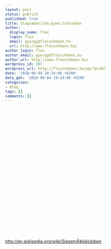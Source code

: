 ```yaml
---
layout: post
status: publish
published: true
title: Slagsm&Atilde;&yen;lsklubben
author:
  display_name: flex
  login: flex
  email: gyorgy@fleischmann.hu
  url: http://www.fleischmann.hu/
author_login: flex
author_email: gyorgy@fleischmann.hu
author_url: http://www.fleischmann.hu/
wordpress_id: 387
wordpress_url: http://fleischmann.hu/wp/?p=387
date: '2010-08-04 20:24:06 +0200'
date_gmt: '2010-08-04 19:24:06 +0200'
categories:
- blog
tags: []
comments: []
---
```

<p><object width="480" height="385"><param name="movie" value="http://www.youtube.com/v/7kq0bmvQqZk&amp;hl=en_GB&amp;fs=1?color1=0x3a3a3a&amp;color2=0x999999"></param><param name="allowFullScreen" value="true"></param><param name="allowscriptaccess" value="always"></param><embed src="http://www.youtube.com/v/7kq0bmvQqZk&amp;hl=en_GB&amp;fs=1?color1=0x3a3a3a&amp;color2=0x999999" type="application/x-shockwave-flash" allowscriptaccess="always" allowfullscreen="true" width="480" height="385"></embed></object></p>
<p><br clear=all></p>
<p><a href="http://en.wikipedia.org/wiki/Slagsm%C3%A5lsklubben">http://en.wikipedia.org/wiki/Slagsm&Atilde;&yen;lsklubben</a></p>
